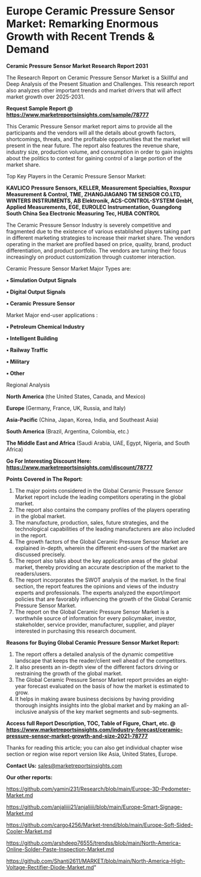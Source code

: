 # Europe Ceramic Pressure Sensor Market: Remarking Enormous Growth with Recent Trends & Demand

<strong>Ceramic Pressure Sensor Market Research Report 2031</strong>

The Research Report on Ceramic Pressure Sensor Market is a Skillful and Deep Analysis of the Present Situation and Challenges. This research report also analyzes other important trends and market drivers that will affect market growth over 2025-2031.

<strong>Request Sample Report @ <a href=https://www.marketreportsinsights.com/sample/78777>https://www.marketreportsinsights.com/sample/78777</a></strong>

This Ceramic Pressure Sensor market report aims to provide all the participants and the vendors will all the details about growth factors, shortcomings, threats, and the profitable opportunities that the market will present in the near future. The report also features the revenue share, industry size, production volume, and consumption in order to gain insights about the politics to contest for gaining control of a large portion of the market share.

Top Key Players in the Ceramic Pressure Sensor Market:

<strong>KAVLICO Pressure Sensors, KELLER, Measurement Specialties, Roxspur Measurement & Control, TME, ZHANGJIAGANG TM SENSOR CO.LTD, WINTERS INSTRUMENTS, AB Elektronik, ACS-CONTROL-SYSTEM GmbH, Applied Measurements, EGE, EUROLEC Instrumentation, Guangdong South China Sea Electronic Measuring Tec, HUBA CONTROL</strong>

The Ceramic Pressure Sensor Industry is severely competitive and fragmented due to the existence of various established players taking part in different marketing strategies to increase their market share. The vendors operating in the market are profiled based on price, quality, brand, product differentiation, and product portfolio. The vendors are turning their focus increasingly on product customization through customer interaction.

Ceramic Pressure Sensor Market Major Types are:

<strong>• Simulation Output Signals

• Digital Output Signals

• Ceramic Pressure Sensor</strong>

Market Major end-user applications :

<strong>• Petroleum Chemical Industry

• Intelligent Building

• Railway Traffic

• Military

• Other</strong>

Regional Analysis

</u><strong><b>North America</b></strong> (the United States, Canada, and Mexico)

<strong><b>Europe </b></strong>(Germany, France, UK, Russia, and Italy)

<strong><b>Asia-Pacific</b></strong> (China, Japan, Korea, India, and Southeast Asia)

<strong><b>South America</b></strong> (Brazil, Argentina, Colombia, etc.)

<strong><b>The Middle East and Africa</b></strong> (Saudi Arabia, UAE, Egypt, Nigeria, and South Africa)

<strong>Go For Interesting Discount Here: <a href=https://www.marketreportsinsights.com/discount/78777>https://www.marketreportsinsights.com/discount/78777</a></strong>

<strong>Points Covered in The Report:</strong>
<ol>
  <li>The major points considered in the Global Ceramic Pressure Sensor Market report include the leading competitors operating in the global market.</li>
  <li>The report also contains the company profiles of the players operating in the global market.</li>
  <li>The manufacture, production, sales, future strategies, and the technological capabilities of the leading manufacturers are also included in the report.</li>
  <li>The growth factors of the Global Ceramic Pressure Sensor Market are explained in-depth, wherein the different end-users of the market are discussed precisely.</li>
  <li>The report also talks about the key application areas of the global market, thereby providing an accurate description of the market to the readers/users.</li>
  <li>The report incorporates the SWOT analysis of the market. In the final section, the report features the opinions and views of the industry experts and professionals. The experts analyzed the export/import policies that are favorably influencing the growth of the Global Ceramic Pressure Sensor Market.</li>
  <li>The report on the Global Ceramic Pressure Sensor Market is a worthwhile source of information for every policymaker, investor, stakeholder, service provider, manufacturer, supplier, and player interested in purchasing this research document.</li>
</ol>
<strong>Reasons for Buying Global Ceramic Pressure Sensor Market Report:</strong>

<ol>
  <li>The report offers a detailed analysis of the dynamic competitive landscape that keeps the reader/client well ahead of the competitors.</li>
  <li>It also presents an in-depth view of the different factors driving or restraining the growth of the global market.</li>
  <li>The Global Ceramic Pressure Sensor Market report provides an eight-year forecast evaluated on the basis of how the market is estimated to grow.</li>
  <li>It helps in making aware business decisions by having providing thorough insights insights into the global market and by making an all-inclusive analysis of the key market segments and sub-segments.</li>
</ol>
<strong>Access full Report Description, TOC, Table of Figure, Chart, etc. @ <a href=https://www.marketreportsinsights.com/industry-forecast/ceramic-pressure-sensor-market-growth-and-size-2021-78777>https://www.marketreportsinsights.com/industry-forecast/ceramic-pressure-sensor-market-growth-and-size-2021-78777</a></strong>


Thanks for reading this article; you can also get individual chapter wise section or region wise report version like Asia, United States, Europe.

<strong>Contact Us:</strong>
sales@marketreportsinsights.com

<strong>Our other reports:</strong>

<a href=https://github.com/yamini231/Research/blob/main/Europe-3D-Pedometer-Market.md>https://github.com/yamini231/Research/blob/main/Europe-3D-Pedometer-Market.md</a>

<a href=https://github.com/anjaliiii21/anjaliiii/blob/main/Europe-Smart-Signage-Market.md>https://github.com/anjaliiii21/anjaliiii/blob/main/Europe-Smart-Signage-Market.md</a>

<a href=https://github.com/cargo4256/Market-trend/blob/main/Europe-Soft-Sided-Cooler-Market.md>https://github.com/cargo4256/Market-trend/blob/main/Europe-Soft-Sided-Cooler-Market.md</a>

<a href=https://github.com/arshdeep76555/trendss/blob/main/North-America-Online-Solder-Paste-Inspection-Market.md>https://github.com/arshdeep76555/trendss/blob/main/North-America-Online-Solder-Paste-Inspection-Market.md</a>

<a href=https://github.com/Shanti2611/MARKET/blob/main/North-America-High-Voltage-Rectifier-Diode-Market.md>https://github.com/Shanti2611/MARKET/blob/main/North-America-High-Voltage-Rectifier-Diode-Market.md</a>"
